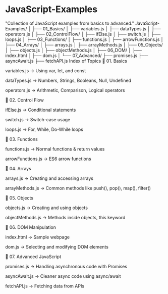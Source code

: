 # JavaScript-Examples
"Collection of JavaScript examples from basics to advanced."
JavaScript-Examples/
│
├── 01_Basics/
│   ├── variables.js
│   ├── dataTypes.js
│   ├── operators.js
│
├── 02_ControlFlow/
│   ├── ifElse.js
│   ├── switch.js
│   ├── loops.js
│
├── 03_Functions/
│   ├── functions.js
│   ├── arrowFunctions.js
│
├── 04_Arrays/
│   ├── arrays.js
│   ├── arrayMethods.js
│
├── 05_Objects/
│   ├── objects.js
│   ├── objectMethods.js
│
├── 06_DOM/
│   ├── index.html
│   ├── dom.js
│
└── 07_Advanced/
    ├── promises.js
    ├── asyncAwait.js
    ├── fetchAPI.js
Index of Topics
🔹 01. Basics

variables.js → Using var, let, and const

dataTypes.js → Numbers, Strings, Booleans, Null, Undefined

operators.js → Arithmetic, Comparison, Logical operators

🔹 02. Control Flow

ifElse.js → Conditional statements

switch.js → Switch-case usage

loops.js → For, While, Do-While loops

🔹 03. Functions

functions.js → Normal functions & return values

arrowFunctions.js → ES6 arrow functions

🔹 04. Arrays

arrays.js → Creating and accessing arrays

arrayMethods.js → Common methods like push(), pop(), map(), filter()

🔹 05. Objects

objects.js → Creating and using objects

objectMethods.js → Methods inside objects, this keyword

🔹 06. DOM Manipulation

index.html → Sample webpage

dom.js → Selecting and modifying DOM elements

🔹 07. Advanced JavaScript

promises.js → Handling asynchronous code with Promises

asyncAwait.js → Cleaner async code using async/await

fetchAPI.js → Fetching data from APIs
